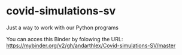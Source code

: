 # covid-simulations-sv
Just a way to work with our Python programs

You can acces this Binder by folowing the URL:
https://mybinder.org/v2/gh/andarthlex/Covid-simulations-SV/master
